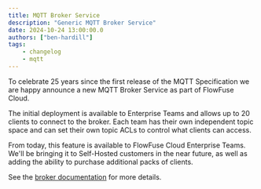 ```yaml
---
title: MQTT Broker Service
description: "Generic MQTT Broker Service"
date: 2024-10-24 13:00:00.0
authors: ["ben-hardill"]
tags:
    - changelog
    - mqtt
---
```


To celebrate 25 years since the first release of the MQTT Specification we are happy announce a new MQTT Broker Service as part of FlowFuse Cloud.

The initial deployment is available to Enterprise Teams and allows up to 20 clients to connect to the broker. Each team has their own independent topic space and can set their own topic ACLs to control what clients can access.

From today, this feature is available to FlowFuse Cloud Enterprise Teams. We'll be bringing it to Self-Hosted customers in the near future, as well as adding the ability to purchase additional packs of clients.

See the [broker documentation](https://flowfuse.com/docs/cloud/introduction/#enterprise-team-broker) for more details.